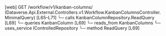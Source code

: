 [web] GET /workflow/v1/kanban-columns/  (Dataverse.Api.External.Controllers.v1.Workflow.KanbanColumnsController.MinimalQuery)  [L65–L71]
  └─ calls KanbanColumnRepository.ReadQuery [L69]
  └─ queries KanbanColumn [L69]
    └─ reads_from KanbanColumns
  └─ uses_service IControlledRepository<KanbanColumn>
    └─ method ReadQuery [L69]

